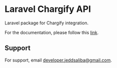 
# Laravel Chargify API
Laravel package for Chargify integration.

For the documentation, please follow this [link](https://github.com/JSCustom/laravel-chargify/wiki/1-Welcome).

## Support
For support, email developer.jeddsaliba@gmail.com.
